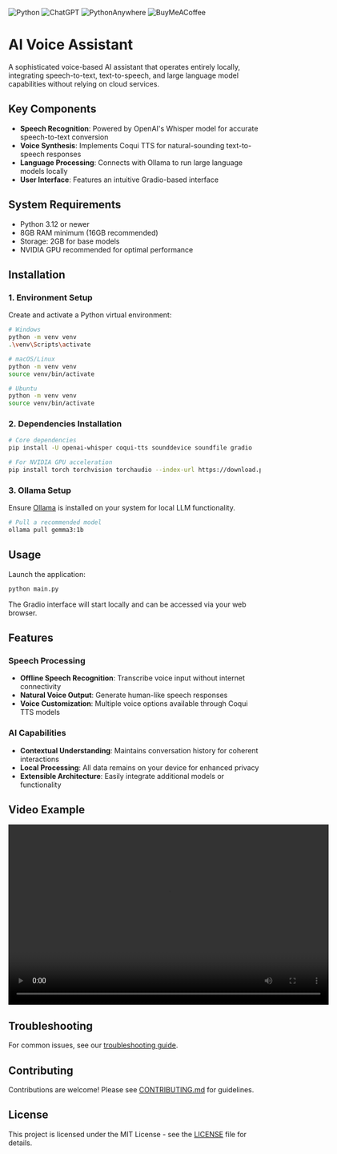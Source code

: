 ![Python](https://img.shields.io/badge/python-3670A0?style=for-the-badge&logo=python&logoColor=ffdd54)
![ChatGPT](https://img.shields.io/badge/chatGPT-74aa9c?style=for-the-badge&logo=openai&logoColor=white)
![PythonAnywhere](https://img.shields.io/badge/pythonanywhere-%232F9FD7.svg?style=for-the-badge&logo=pythonanywhere&logoColor=151515)
![BuyMeACoffee](https://img.shields.io/badge/Buy%20Me%20a%20Coffee-ffdd00?style=for-the-badge&logo=buy-me-a-coffee&logoColor=black)

# AI Voice Assistant

A sophisticated voice-based AI assistant that operates entirely locally, integrating speech-to-text, text-to-speech, and large language model capabilities without relying on cloud services.

## Key Components

- **Speech Recognition**: Powered by OpenAI's Whisper model for accurate speech-to-text conversion
- **Voice Synthesis**: Implements Coqui TTS for natural-sounding text-to-speech responses
- **Language Processing**: Connects with Ollama to run large language models locally
- **User Interface**: Features an intuitive Gradio-based interface

## System Requirements

- Python 3.12 or newer
- 8GB RAM minimum (16GB recommended)
- Storage: 2GB for base models
- NVIDIA GPU recommended for optimal performance

## Installation

### 1. Environment Setup

Create and activate a Python virtual environment:

```bash
# Windows
python -m venv venv
.\venv\Scripts\activate

# macOS/Linux
python -m venv venv
source venv/bin/activate

# Ubuntu
python -m venv venv
source venv/bin/activate
```

### 2. Dependencies Installation

```bash
# Core dependencies
pip install -U openai-whisper coqui-tts sounddevice soundfile gradio

# For NVIDIA GPU acceleration
pip install torch torchvision torchaudio --index-url https://download.pytorch.org/whl/cu118 
```

### 3. Ollama Setup

Ensure [Ollama](https://ollama.ai/) is installed on your system for local LLM functionality.

```bash
# Pull a recommended model
ollama pull gemma3:1b
```

## Usage

Launch the application:

```bash
python main.py
```

The Gradio interface will start locally and can be accessed via your web browser.

## Features

### Speech Processing
- **Offline Speech Recognition**: Transcribe voice input without internet connectivity
- **Natural Voice Output**: Generate human-like speech responses
- **Voice Customization**: Multiple voice options available through Coqui TTS models

### AI Capabilities
- **Contextual Understanding**: Maintains conversation history for coherent interactions
- **Local Processing**: All data remains on your device for enhanced privacy
- **Extensible Architecture**: Easily integrate additional models or functionality

## Video Example
<div align="center">
    <video width="640" height="360" controls>
        <source src="https://github.com/mrandiw/ai-voice-assistant/raw/master/videos/assistant-example.mp4" type="video/mp4">
        Your browser does not support the video tag.
    </video>
</div>

## Troubleshooting

For common issues, see our [troubleshooting guide](./docs/troubleshooting.md).

## Contributing

Contributions are welcome! Please see [CONTRIBUTING.md](./CONTRIBUTING.md) for guidelines.

## License

This project is licensed under the MIT License - see the [LICENSE](./LICENSE) file for details.